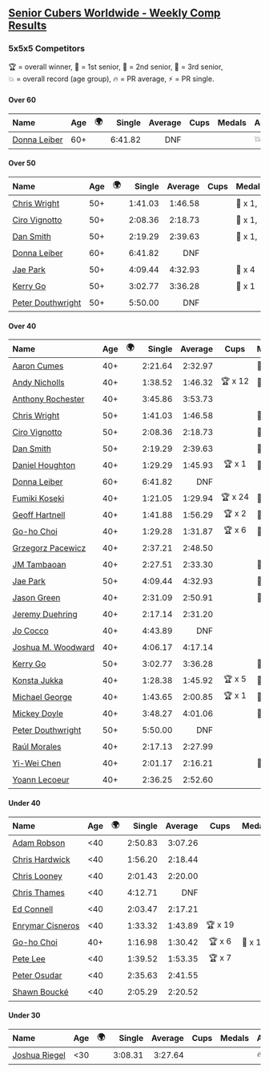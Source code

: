 <style>table {white-space: nowrap;}</style>
<link rel="stylesheet" type="text/css" href="/scw-comp/css/flags.css" />

## [Senior Cubers Worldwide - Weekly Comp Results](/scw-comp/results/)
### 5x5x5 Competitors

<span style="white-space: nowrap;">🏆 = overall winner</span>, <span style="white-space: nowrap;">🥇 = 1st senior</span>, <span style="white-space: nowrap;">🥈 = 2nd senior</span>, <span style="white-space: nowrap;">🥉 = 3rd senior</span>, <span style="white-space: nowrap;">💥 = overall record (age group)</span>, <span style="white-space: nowrap;">🔥 = PR average</span>, <span style="white-space: nowrap;">⚡ = PR single</span>.

#### Over 60

| Name | Age | 🌍 | Single | Average | Cups | Medals | Achievements |
| :-- | :--: | :--: | --: | --: | :--: | :-- | :-- |
| [Donna Leiber](../../persons/donna_leiber/555.md) | 60+ | <i class="flag flag-US" /> | 6:41.82 | DNF |  |  | 💥 x 1, ⚡ x 1 |

#### Over 50

| Name | Age | 🌍 | Single | Average | Cups | Medals | Achievements |
| :-- | :--: | :--: | --: | --: | :--: | :-- | :-- |
| [Chris Wright](../../persons/chris_wright/555.md) | 50+ | <i class="flag flag-GB" /> | 1:41.03 | 1:46.58 |  | 🥇 x 1, 🥈 x 3 | 💥 x 3, 🔥 x 1, ⚡ x 3 |
| [Ciro Vignotto](../../persons/ciro_vignotto/555.md) | 50+ | <i class="flag flag-IT" /> | 2:08.36 | 2:18.73 |  | 🥈 x 1, 🥉 x 2 | 🔥 x 2, ⚡ x 3 |
| [Dan Smith](../../persons/dan_smith/555.md) | 50+ | <i class="flag flag-US" /> | 2:19.29 | 2:39.63 |  | 🥇 x 1, 🥈 x 5, 🥉 x 11 | 💥 x 1, 🔥 x 2, ⚡ x 2 |
| [Donna Leiber](../../persons/donna_leiber/555.md) | 60+ | <i class="flag flag-US" /> | 6:41.82 | DNF |  |  | 💥 x 1, ⚡ x 1 |
| [Jae Park](../../persons/jae_park/555.md) | 50+ | <i class="flag flag-US" /> | 4:09.44 | 4:32.93 |  | 🥉 x 4 | 🔥 x 3, ⚡ x 7 |
| [Kerry Go](../../persons/kerry_go/555.md) | 50+ | <i class="flag flag-US" /> | 3:02.77 | 3:36.28 |  | 🥉 x 1 | 🔥 x 2, ⚡ x 2 |
| [Peter Douthwright](../../persons/peter_douthwright/555.md) | 50+ | <i class="flag flag-CA" /> | 5:50.00 | DNF |  |  | ⚡ x 1 |

#### Over 40

| Name | Age | 🌍 | Single | Average | Cups | Medals | Achievements |
| :-- | :--: | :--: | --: | --: | :--: | :-- | :-- |
| [Aaron Cumes](../../persons/aaron_cumes/555.md) | 40+ | <i class="flag flag-GB" /> | 2:21.64 | 2:32.97 |  | 🥉 x 3 | 🔥 x 4, ⚡ x 3 |
| [Andy Nicholls](../../persons/andy_nicholls/555.md) | 40+ | <i class="flag flag-GB" /> | 1:38.52 | 1:46.32 | 🏆 x 12 | 🥇 x 14, 🥈 x 2 | 💥 x 3, 🔥 x 2, ⚡ x 3 |
| [Anthony Rochester](../../persons/anthony_rochester/555.md) | 40+ | <i class="flag flag-AU" /> | 3:45.86 | 3:53.73 |  |  | 🔥 x 1, ⚡ x 1 |
| [Chris Wright](../../persons/chris_wright/555.md) | 50+ | <i class="flag flag-GB" /> | 1:41.03 | 1:46.58 |  | 🥇 x 1, 🥈 x 3 | 💥 x 3, 🔥 x 1, ⚡ x 3 |
| [Ciro Vignotto](../../persons/ciro_vignotto/555.md) | 50+ | <i class="flag flag-IT" /> | 2:08.36 | 2:18.73 |  | 🥈 x 1, 🥉 x 2 | 🔥 x 2, ⚡ x 3 |
| [Dan Smith](../../persons/dan_smith/555.md) | 50+ | <i class="flag flag-US" /> | 2:19.29 | 2:39.63 |  | 🥇 x 1, 🥈 x 5, 🥉 x 11 | 💥 x 1, 🔥 x 2, ⚡ x 2 |
| [Daniel Houghton](../../persons/daniel_houghton/555.md) | 40+ | <i class="flag flag-CH" /> | 1:29.29 | 1:45.93 | 🏆 x 1 | 🥇 x 2, 🥈 x 2 | 🔥 x 2, ⚡ x 2 |
| [Donna Leiber](../../persons/donna_leiber/555.md) | 60+ | <i class="flag flag-US" /> | 6:41.82 | DNF |  |  | 💥 x 1, ⚡ x 1 |
| [Fumiki Koseki](../../persons/fumiki_koseki/555.md) | 40+ | <i class="flag flag-JP" /> | 1:21.05 | 1:29.94 | 🏆 x 24 | 🥇 x 24 | 💥 x 7, 🔥 x 6, ⚡ x 4 |
| [Geoff Hartnell](../../persons/geoff_hartnell/555.md) | 40+ | <i class="flag flag-GB" /> | 1:41.88 | 1:56.29 | 🏆 x 2 | 🥇 x 17, 🥈 x 30, 🥉 x 7 | 🔥 x 7, ⚡ x 5 |
| [Go-ho Choi](../../persons/go_ho_choi/555.md) | 40+ | <i class="flag flag-KR" /> | 1:29.28 | 1:31.87 | 🏆 x 6 | 🥇 x 1 | 💥 x 3, 🔥 x 2, ⚡ x 4 |
| [Grzegorz Pacewicz](../../persons/grzegorz_pacewicz/555.md) | 40+ | <i class="flag flag-PL" /> | 2:37.21 | 2:48.50 |  |  | 🔥 x 1, ⚡ x 1 |
| [JM Tambaoan](../../persons/jm_tambaoan/555.md) | 40+ | <i class="flag flag-PH" /> | 2:27.51 | 2:33.30 |  | 🥇 x 2, 🥈 x 5, 🥉 x 8 | 🔥 x 8, ⚡ x 7 |
| [Jae Park](../../persons/jae_park/555.md) | 50+ | <i class="flag flag-US" /> | 4:09.44 | 4:32.93 |  | 🥉 x 4 | 🔥 x 3, ⚡ x 7 |
| [Jason Green](../../persons/jason_green/555.md) | 40+ | <i class="flag flag-US" /> | 2:31.09 | 2:50.91 |  | 🥈 x 1 | 🔥 x 2, ⚡ x 2 |
| [Jeremy Duehring](../../persons/jeremy_duehring/555.md) | 40+ | <i class="flag flag-US" /> | 2:17.14 | 2:31.20 |  |  | 🔥 x 1, ⚡ x 1 |
| [Jo Cocco](../../persons/jo_cocco/555.md) | 40+ | <i class="flag flag-GB" /> | 4:43.89 | DNF |  |  | ⚡ x 1 |
| [Joshua M. Woodward](../../persons/joshua_m_woodward/555.md) | 40+ | <i class="flag flag-US" /> | 4:06.17 | 4:17.14 |  |  | 🔥 x 1, ⚡ x 1 |
| [Kerry Go](../../persons/kerry_go/555.md) | 50+ | <i class="flag flag-US" /> | 3:02.77 | 3:36.28 |  | 🥉 x 1 | 🔥 x 2, ⚡ x 2 |
| [Konsta Jukka](../../persons/konsta_jukka/555.md) | 40+ | <i class="flag flag-FI" /> | 1:28.38 | 1:45.92 | 🏆 x 5 | 🥇 x 7, 🥈 x 9 | 🔥 x 6, ⚡ x 4 |
| [Michael George](../../persons/michael_george/555.md) | 40+ | <i class="flag flag-GB" /> | 1:43.65 | 2:00.85 | 🏆 x 1 | 🥇 x 2, 🥈 x 4, 🥉 x 9 | 🔥 x 5, ⚡ x 5 |
| [Mickey Doyle](../../persons/mickey_doyle/555.md) | 40+ | <i class="flag flag-US" /> | 3:48.27 | 4:01.06 |  | 🥉 x 2 | 🔥 x 2, ⚡ x 2 |
| [Peter Douthwright](../../persons/peter_douthwright/555.md) | 50+ | <i class="flag flag-CA" /> | 5:50.00 | DNF |  |  | ⚡ x 1 |
| [Raúl Morales](../../persons/raul_morales/555.md) | 40+ | <i class="flag flag-ES" /> | 2:17.13 | 2:27.99 |  |  | 🔥 x 1, ⚡ x 1 |
| [Yi-Wei Chen](../../persons/yi_wei_chen/555.md) | 40+ | <i class="flag flag-TW" /> | 2:01.17 | 2:16.21 |  | 🥇 x 2, 🥈 x 10, 🥉 x 12 | 🔥 x 15, ⚡ x 15 |
| [Yoann Lecoeur](../../persons/yoann_lecoeur/555.md) | 40+ | <i class="flag flag-FR" /> | 2:36.25 | 2:52.60 |  |  | 🔥 x 1, ⚡ x 1 |

#### Under 40

| Name | Age | 🌍 | Single | Average | Cups | Medals | Achievements |
| :-- | :--: | :--: | --: | --: | :--: | :-- | :-- |
| [Adam Robson](../../persons/adam_robson/555.md) | <40 | <i class="flag flag-GB" /> | 2:50.83 | 3:07.26 |  |  | 🔥 x 2, ⚡ x 3 |
| [Chris Hardwick](../../persons/chris_hardwick/555.md) | <40 | <i class="flag flag-US" /> | 1:56.20 | 2:18.44 |  |  | 🔥 x 2, ⚡ x 3 |
| [Chris Looney](../../persons/chris_looney/555.md) | <40 | <i class="flag flag-US" /> | 2:01.43 | 2:20.00 |  |  | 🔥 x 3, ⚡ x 3 |
| [Chris Thames](../../persons/chris_thames/555.md) | <40 | <i class="flag flag-US" /> | 4:12.71 | DNF |  |  | ⚡ x 5 |
| [Ed Connell](../../persons/ed_connell/555.md) | <40 | <i class="flag flag-IE" /> | 2:03.47 | 2:17.21 |  |  | 🔥 x 5, ⚡ x 6 |
| [Enrymar Cisneros](../../persons/enrymar_cisneros/555.md) | <40 | <i class="flag flag-VE" /> | 1:33.32 | 1:43.89 | 🏆 x 19 |  | 🔥 x 8, ⚡ x 8 |
| [Go-ho Choi](../../persons/go_ho_choi/555.md) | 40+ | <i class="flag flag-KR" /> | 1:16.98 | 1:30.42 | 🏆 x 6 | 🥇 x 1 | 💥 x 3, 🔥 x 2, ⚡ x 4 |
| [Pete Lee](../../persons/pete_lee/555.md) | <40 | <i class="flag flag-GB" /> | 1:39.52 | 1:53.35 | 🏆 x 7 |  | 🔥 x 15, ⚡ x 10 |
| [Peter Osudar](../../persons/peter_osudar/555.md) | <40 | <i class="flag flag-CA" /> | 2:35.63 | 2:41.55 |  |  | 🔥 x 1, ⚡ x 1 |
| [Shawn Boucké](../../persons/shawn_boucke/555.md) | <40 | <i class="flag flag-US" /> | 2:05.29 | 2:20.52 |  |  | 🔥 x 1, ⚡ x 1 |

#### Under 30

| Name | Age | 🌍 | Single | Average | Cups | Medals | Achievements |
| :-- | :--: | :--: | --: | --: | :--: | :-- | :-- |
| [Joshua Riegel](../../persons/joshua_riegel/555.md) | <30 | <i class="flag flag-US" /> | 3:08.31 | 3:27.64 |  |  | 🔥 x 3, ⚡ x 3 |


<!-- Global site tag (gtag.js) - Google Analytics -->
<script async src="https://www.googletagmanager.com/gtag/js?id=UA-86348435-3"></script>
<script>window.dataLayer = window.dataLayer || []; function gtag() {dataLayer.push(arguments);} gtag('js', new Date()); gtag('config', 'UA-86348435-3');</script>
